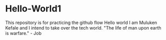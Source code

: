 # Hello-World1
This repository is for practicing the github flow
Hello world I am Muluken Kefale and I intend to take over the tech world. "The life of man upon earth is warfare." - Job
